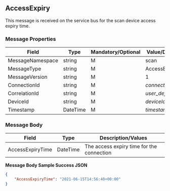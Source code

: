 ## AccessExpiry

This message is received on the service bus for the scan device access expiry time.

### Message Properties

| Field | Type | Mandatory/Optional | Value/Description |
|--|--|--|--|
| MessageNamespace    | string | M | scan                    |
| MessageType         | string | M | AccessExpiry            |
| MessageVersion      | string | M | 1                       |
| ConnectionId        | string | M | *connectionId*        |
| CorrelationId       | string | M | *user_defined_string* |
| DeviceId            | string | M | *deviceId*            |
| Timestamp           | DateTime | M | *timestamp*|

### Message Body

| Field        | Type                     | Description/Values                      |
|--------------|--------------------------|-----------------------------------------|
| AccessExpiryTime | DateTime | The access expiry time for the connection           |

**Message Body Sample Success JSON**
```JSON 
{     
    "AccessExpiryTime": "2021-06-15T14:56:40+00:00"
}
```